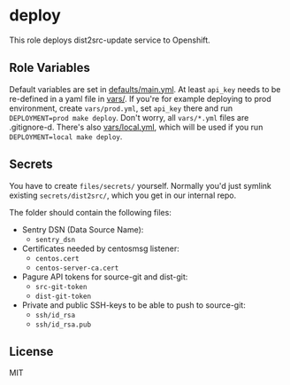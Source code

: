 # deploy

This role deploys dist2src-update service to Openshift.

## Role Variables

Default variables are set in [defaults/main.yml](defaults/main.yml).
At least `api_key` needs to be re-defined in a yaml file in [vars/](vars).
If you're for example deploying to prod environment, create `vars/prod.yml`,
set `api_key` there and run `DEPLOYMENT=prod make deploy`.
Don't worry, all `vars/*.yml` files are .gitignore-d.
There's also [vars/local.yml](vars/local.yml), which will be used
if you run `DEPLOYMENT=local make deploy`.

## Secrets

You have to create `files/secrets/` yourself.
Normally you'd just symlink existing `secrets/dist2src/`,
which you get in our internal repo.

The folder should contain the following files:

- Sentry DSN (Data Source Name):
  - `sentry_dsn`
- Certificates needed by centosmsg listener:
  - `centos.cert`
  - `centos-server-ca.cert`
- Pagure API tokens for source-git and dist-git:
  - `src-git-token`
  - `dist-git-token`
- Private and public SSH-keys to be able to push to source-git:
  - `ssh/id_rsa`
  - `ssh/id_rsa.pub`

## License

MIT
